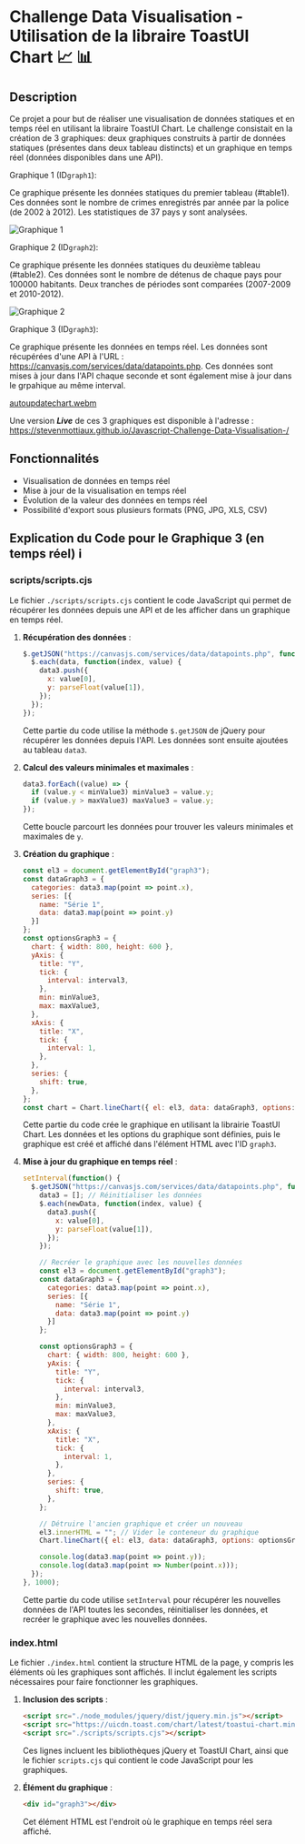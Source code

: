 # Challenge Data Visualisation - Utilisation de la libraire ToastUI Chart &#x1F4C8; &#x1F4CA;

## Description 

Ce projet a pour but de réaliser une visualisation de données statiques et en temps réel en utilisant la libraire ToastUI Chart. Le challenge consistait en la création de 3 graphiques: deux graphiques construits à partir de données statiques (présentes dans deux tableau distincts) et un graphique en temps réel (données disponibles dans une API).

Graphique 1 (ID`graph1`):

Ce graphique présente les données statiques du premier tableau (#table1). Ces données sont le nombre de crimes enregistrés par année par la police (de 2002 à 2012). Les statistiques de 37 pays y sont analysées.

![Graphique 1](./images/graph1.png)

Graphique 2 (ID`graph2`):

Ce graphique présente les données statiques du deuxième tableau (#table2). Ces données sont le nombre de détenus de chaque pays pour 100000 habitants. Deux tranches de périodes sont comparées (2007-2009 et 2010-2012).

![Graphique 2](./images/graph2.png)

Graphique 3 (ID`graph3`):

Ce graphique présente les données en temps réel. Les données sont récupérées d'une API à l'URL : https://canvasjs.com/services/data/datapoints.php. Ces données sont mises à jour dans l'API chaque seconde et sont également mise à jour dans le grpahique au même interval. 

[autoupdatechart.webm](https://github.com/stevenmottiaux/Javascript-Challenge-Data-Visualisation-/assets/112697380/51e19d3a-0a93-49a8-92df-1f1dd2e077e6)

Une version ***Live*** de ces 3 graphiques est disponible à l'adresse : https://stevenmottiaux.github.io/Javascript-Challenge-Data-Visualisation-/

## Fonctionnalités

- Visualisation de données en temps réel
- Mise à jour de la visualisation en temps réel
- Évolution de la valeur des données en temps réel
- Possibilité d'export sous plusieurs formats (PNG, JPG, XLS, CSV)

## Explication du Code pour le Graphique 3 (en temps réel) 	&#x2139;

### scripts/scripts.cjs

Le fichier `./scripts/scripts.cjs` contient le code JavaScript qui permet de récupérer les données depuis une API et de les afficher dans un graphique en temps réel.

1. **Récupération des données** :
   ```javascript
   $.getJSON("https://canvasjs.com/services/data/datapoints.php", function(data) {
     $.each(data, function(index, value) {
       data3.push({
         x: value[0],
         y: parseFloat(value[1]),
       });
     });
   });
   ```
   Cette partie du code utilise la méthode `$.getJSON` de jQuery pour récupérer les données depuis l'API. Les données sont ensuite ajoutées au tableau `data3`.

2. **Calcul des valeurs minimales et maximales** :
   ```javascript
   data3.forEach((value) => {
     if (value.y < minValue3) minValue3 = value.y;
     if (value.y > maxValue3) maxValue3 = value.y;
   });
   ```
   Cette boucle parcourt les données pour trouver les valeurs minimales et maximales de `y`.

3. **Création du graphique** :
   ```javascript
   const el3 = document.getElementById("graph3");
   const dataGraph3 = {
     categories: data3.map(point => point.x),
     series: [{
       name: "Série 1",
       data: data3.map(point => point.y)
     }]
   };
   const optionsGraph3 = {
     chart: { width: 800, height: 600 },
     yAxis: {
       title: "Y",
       tick: {
         interval: interval3,
       },
       min: minValue3,
       max: maxValue3,
     },
     xAxis: {
       title: "X",
       tick: {
         interval: 1,
       },
     },
     series: {
       shift: true,
     },
   };
   const chart = Chart.lineChart({ el: el3, data: dataGraph3, options: optionsGraph3 });
   ```
   Cette partie du code crée le graphique en utilisant la librairie ToastUI Chart. Les données et les options du graphique sont définies, puis le graphique est créé et affiché dans l'élément HTML avec l'ID `graph3`.

4. **Mise à jour du graphique en temps réel** :
   ```javascript
   setInterval(function() {
     $.getJSON("https://canvasjs.com/services/data/datapoints.php", function(newData) {
       data3 = []; // Réinitialiser les données
       $.each(newData, function(index, value) {
         data3.push({
           x: value[0],
           y: parseFloat(value[1]),
         });
       });

       // Recréer le graphique avec les nouvelles données
       const el3 = document.getElementById("graph3");
       const dataGraph3 = {
         categories: data3.map(point => point.x),
         series: [{
           name: "Série 1",
           data: data3.map(point => point.y)
         }]
       };

       const optionsGraph3 = {
         chart: { width: 800, height: 600 },
         yAxis: {
           title: "Y",
           tick: {
             interval: interval3,
           },
           min: minValue3,
           max: maxValue3,
         },
         xAxis: {
           title: "X",
           tick: {
             interval: 1,
           },
         },
         series: {
           shift: true,
         },
       };

       // Détruire l'ancien graphique et créer un nouveau
       el3.innerHTML = ""; // Vider le conteneur du graphique
       Chart.lineChart({ el: el3, data: dataGraph3, options: optionsGraph3 });

       console.log(data3.map(point => point.y));
       console.log(data3.map(point => Number(point.x)));
     });
   }, 1000);
   ```
   Cette partie du code utilise `setInterval` pour récupérer les nouvelles données de l'API toutes les secondes, réinitialiser les données, et recréer le graphique avec les nouvelles données.

### index.html

Le fichier `./index.html` contient la structure HTML de la page, y compris les éléments où les graphiques sont affichés. Il inclut également les scripts nécessaires pour faire fonctionner les graphiques.

1. **Inclusion des scripts** :
   ```html
   <script src="./node_modules/jquery/dist/jquery.min.js"></script>
   <script src="https://uicdn.toast.com/chart/latest/toastui-chart.min.js"></script>
   <script src="./scripts/scripts.cjs"></script>
   ```
   Ces lignes incluent les bibliothèques jQuery et ToastUI Chart, ainsi que le fichier `scripts.cjs` qui contient le code JavaScript pour les graphiques.

2. **Élément du graphique** :
   ```html
   <div id="graph3"></div>
   ```
   Cet élément HTML est l'endroit où le graphique en temps réel sera affiché.


